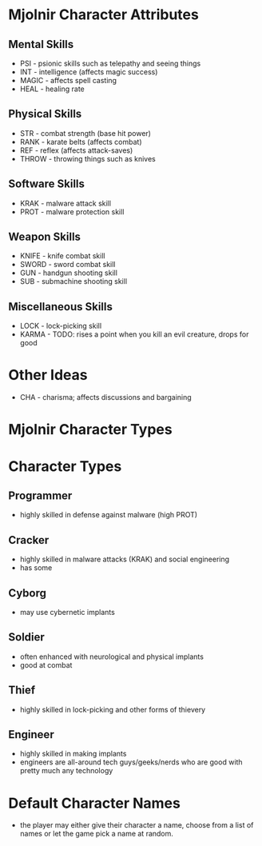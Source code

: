 # Mjolnir Character Attributes

## Mental Skills
- PSI               - psionic skills such as telepathy and seeing things
- INT               - intelligence (affects magic success)
- MAGIC             - affects spell casting
- HEAL              - healing rate

## Physical Skills
- STR               - combat strength (base hit power)
- RANK              - karate belts (affects combat)
- REF               - reflex (affects attack-saves)
- THROW             - throwing things such as knives

## Software Skills
- KRAK              - malware attack skill
- PROT              - malware protection skill

## Weapon Skills
- KNIFE             - knife combat skill
- SWORD             - sword combat skill
- GUN               - handgun shooting skill
- SUB               - submachine shooting skill

## Miscellaneous Skills
- LOCK              - lock-picking skill
- KARMA             - TODO: rises a point when you kill an evil creature,
                      drops for good

# Other Ideas
- CHA               - charisma; affects discussions and bargaining

# Mjolnir Character Types

# Character Types

## Programmer

- highly skilled in defense against malware (high PROT)

## Cracker

- highly skilled in malware attacks (KRAK) and social engineering
- has some

## Cyborg

- may use cybernetic implants

## Soldier

- often enhanced with neurological and physical implants
- good at combat

## Thief

- highly skilled in lock-picking and other forms of thievery

## Engineer

- highly skilled in making implants
- engineers are all-around tech guys/geeks/nerds who are good with pretty much
  any technology

# Default Character Names

- the player may either give their character a name, choose from a list of names
  or let the game pick a name at random.

